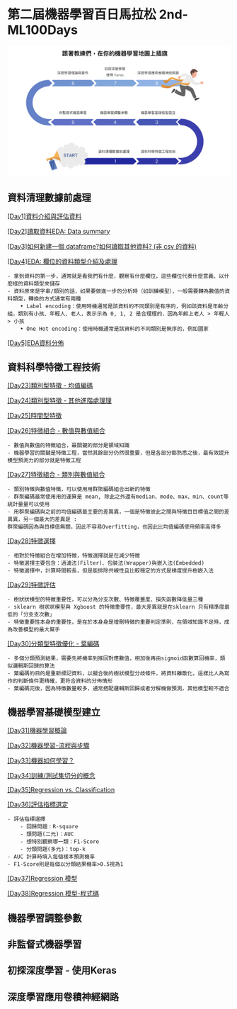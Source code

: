 # 第二屆機器學習百日馬拉松 2nd-ML100Days

![Marathon Flow](/marathon.png)

## 資料清理數據前處理

[[Day1]資料介紹與評估資料](https://github.com/yzmsp7/2nd-ML100Days/blob/master/homework/Day_001_HW.ipynb)

[[Day2]讀取資料EDA: Data summary](https://github.com/yzmsp7/2nd-ML100Days/blob/master/homework/Day_002_HW.ipynb)

[[Day3]如何新建一個 dataframe?如何讀取其他資料? (非 csv 的資料)](https://github.com/yzmsp7/2nd-ML100Days/blob/master/homework/Day_003_HW.ipynb)

[[Day4]EDA: 欄位的資料類型介紹及處理](https://github.com/yzmsp7/2nd-ML100Days/blob/master/homework/Day_004_HW.ipynb)

	- 拿到資料的第一步，通常就是看我們有什麼，觀察有什麼欄位，這些欄位代表什麼意義、以什麼樣的資料類型來儲存
	- 資料原來是字串/類別的話，如果要做進⼀步的分析時（如訓練模型），⼀般需要轉為數值的資料類型，轉換的⽅式通常有兩種
		• Label encoding：使用時機通常是該資料的不同類別是有序的，例如該資料是年齡分組，類別有⼩孩、年輕⼈、老人，表⽰示為 0, 1, 2 是合理理的，因為年齡上老人 > 年輕人 > 小孩
		• One Hot encoding：使用時機通常是該資料的不同類別是無序的，例如國家

[[Day5]EDA資料分佈](https://github.com/yzmsp7/2nd-ML100Days/blob/master/homework/Day_005_HW.ipynb)

## 資料科學特徵工程技術

[[Day23]類別型特徵 - 均值編碼](https://github.com/yzmsp7/2nd-ML100Days/blob/master/homework/Day_023_HW.ipynb)  

[[Day24]類別型特徵 - 其他進階處理理](https://github.com/yzmsp7/2nd-ML100Days/blob/master/homework/Day_024_HW.ipynb)  

[[Day25]時間型特徵](https://github.com/yzmsp7/2nd-ML100Days/blob/master/homework/Day_025_HW.ipynb) 

[[Day26]特徵組合 - 數值與數值組合](https://github.com/yzmsp7/2nd-ML100Days/blob/master/homework/Day_026_HW.ipynb)  

	- 數值與數值的特徵組合，最關鍵的部分是領域知識
	- 機器學習的關鍵是特徵工程，當然其餘部分仍然很重要，但是各部分都熟悉之後，最有效提升模型預測⼒的部分就是特徵工程

[[Day27]特徵組合 - 類別與數值組合](https://github.com/yzmsp7/2nd-ML100Days/blob/master/homework/Day_027_HW.ipynb)  

	- 類別特徵與數值特徵，可以使⽤用群聚編碼組合出新的特徵
	- 群聚編碼最常使⽤用的運算是 mean, 除此之外還有median、mode、max、min、count等統計量量可以使⽤
	- 用群聚編碼與之前的均值編碼最主要的差異異，⼀個是特徵彼此之間與特徵⽬目標值之間的差異異，另⼀個最⼤的差異是 : 
	群聚編碼因為與目標值無關，因此不容易Overfitting，也因此比均值編碼使⽤頻率高得多


[[Day28]特徵選擇](https://github.com/yzmsp7/2nd-ML100Days/blob/master/homework/Day_028_HW.ipynb)  

	- 相對於特徵組合在增加特徵，特徵選擇就是在減少特徵
	- 特徵選擇主要包含：過濾法(Filter)、包裝法(Wrapper)與嵌入法(Embedded)
	- 特徵選擇中，計算時間較長，但是能排除共線性且比較穩定的方式是梯度提升樹嵌入法

[[Day29]特徵評估](https://github.com/yzmsp7/2nd-ML100Days/blob/master/homework/Day_029_HW.ipynb)  

	- 樹狀狀模型的特徵重要性，可以分為分⽀次數、特徵覆蓋度、損失函數降低量三種
	- sklearn 樹狀狀模型與 Xgboost 的特徵重要性，最大差異就是在sklearn 只有精準度最低的「分⽀支次數」
	- 特徵重要性本身的重要性，是在於本⾝身是增刪特徵的重要判定準則，在領域知識不⾜時，成為改善模型的最⼤幫手

[[Day30]分類型特徵優化 - 葉編碼](https://github.com/yzmsp7/2nd-ML100Days/blob/master/homework/Day_030_HW.ipynb)  

	- 多個分類預測結果，需要先將機率到推回對應數值，相加後再由sigmoid函數算回機率，類似邏輯斯回歸的算法
	- 葉編碼的目的是重新標記資料，以擬合後的樹狀模型分歧條件，將資料離散化，這樣比人為寫作的判斷條件更精確，更符合資料的分佈情形
	- 葉編碼完後，因為特徵數量較多，通常搭配邏輯斯回歸或者分解機做預測，其他模型較不適合

## 機器學習基礎模型建立

[[Day31]機器學習概論](https://github.com/yzmsp7/2nd-ML100Days/blob/master/homework/Day_031_HW.ipynb)

[[Day32]機器學習-流程與步驟](https://github.com/yzmsp7/2nd-ML100Days/blob/master/homework/Day_032_HW.ipynb)

[[Day33]機器如何學習？](https://github.com/yzmsp7/2nd-ML100Days/blob/master/homework/Day_033_HW.ipynb)

[[Day34]訓練/測試集切分的概念](https://github.com/yzmsp7/2nd-ML100Days/blob/master/homework/Day_034_HW.ipynb)

[[Day35]Regression vs. Classification](https://github.com/yzmsp7/2nd-ML100Days/blob/master/homework/Day_035_HW.ipynb)

[[Day36]評估指標選定](https://github.com/yzmsp7/2nd-ML100Days/blob/master/homework/Day_036_HW.ipynb)

	- 評估指標選擇
		- 回歸問題：R-square
		- 類問題(二元)：AUC
		- 想特別觀察哪一類：F1-Score
		- 分類問題(多元)：top-k 
	- AUC 計算時填入每個樣本預測機率
	- F1-Score則是每個以分類結果機率>0.5視為1

[[Day37]Regression 模型](https://github.com/yzmsp7/2nd-ML100Days/blob/master/homework/Day_037_HW.ipynb)

[[Day38]Regression 模型-程式碼](https://github.com/yzmsp7/2nd-ML100Days/blob/master/homework/Day_038_HW.ipynb)

## 機器學習調整參數

## 非監督式機器學習

## 初探深度學習 - 使用Keras

## 深度學習應用卷積神經網路
